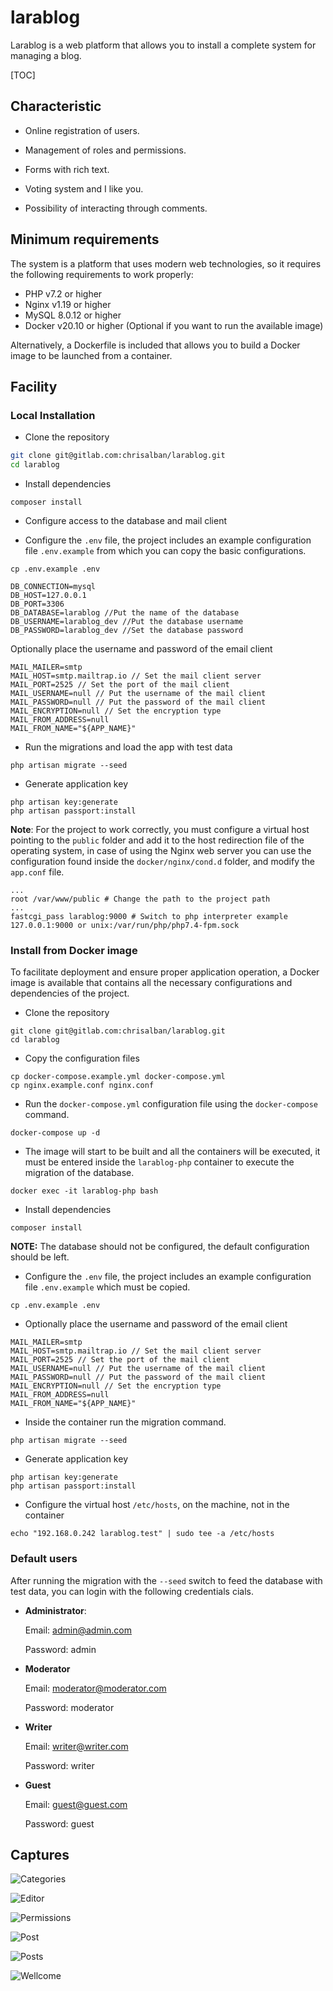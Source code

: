 # larablog

Larablog is a web platform that allows you to install a complete system for managing a blog.

[TOC]

## Characteristic

- Online registration of users.

- Management of roles and permissions.

- Forms with rich text.

- Voting system and I like you.

- Possibility of interacting through comments.

## Minimum requirements
The system is a platform that uses modern web technologies, so it requires the following requirements to work properly:

- PHP v7.2 or higher
- Nginx v1.19 or higher
- MySQL 8.0.12 or higher
- Docker v20.10 or higher (Optional if you want to run the available image)

Alternatively, a Dockerfile is included that allows you to build a Docker image to be launched from a container.

## Facility

### Local Installation

- Clone the repository

```sh
git clone git@gitlab.com:chrisalban/larablog.git
cd larablog
```

- Install dependencies

```shell
composer install
```

- Configure access to the database and mail client

- Configure the `.env` file, the project includes an example configuration file `.env.example` from which you can copy the basic configurations.

```shell
cp .env.example .env
```

```
DB_CONNECTION=mysql
DB_HOST=127.0.0.1
DB_PORT=3306
DB_DATABASE=larablog //Put the name of the database
DB_USERNAME=larablog_dev //Put the database username
DB_PASSWORD=larablog_dev //Set the database password
```

Optionally place the username and password of the email client

```
MAIL_MAILER=smtp
MAIL_HOST=smtp.mailtrap.io // Set the mail client server
MAIL_PORT=2525 // Set the port of the mail client
MAIL_USERNAME=null // Put the username of the mail client
MAIL_PASSWORD=null // Put the password of the mail client
MAIL_ENCRYPTION=null // Set the encryption type
MAIL_FROM_ADDRESS=null
MAIL_FROM_NAME="${APP_NAME}"
```
- Run the migrations and load the app with test data

```shell
php artisan migrate --seed
```

- Generate application key

```shell
php artisan key:generate
php artisan passport:install
```

**Note**: For the project to work correctly, you must configure a virtual host pointing to the `public` folder and add it to the host redirection file of the operating system, in case of using the Nginx web server you can use the configuration found inside the `docker/nginx/cond.d` folder, and modify the `app.conf` file.

```nginx
...
root /var/www/public # Change the path to the project path
...
fastcgi_pass larablog:9000 # Switch to php interpreter example 127.0.0.1:9000 or unix:/var/run/php/php7.4-fpm.sock
```

### Install from Docker image

To facilitate deployment and ensure proper application operation, a Docker image is available that contains all the necessary configurations and dependencies of the project.

- Clone the repository

```shell
git clone git@gitlab.com:chrisalban/larablog.git
cd larablog
```
- Copy the configuration files

```shell
cp docker-compose.example.yml docker-compose.yml
cp nginx.example.conf nginx.conf
```

- Run the `docker-compose.yml` configuration file using the `docker-compose` command.

```shell
docker-compose up -d
```

- The image will start to be built and all the containers will be executed, it must be entered inside the `larablog-php` container to execute the migration of the database.

```shell
docker exec -it larablog-php bash
```

- Install dependencies

```shell
composer install
```

**NOTE:** The database should not be configured, the default configuration should be left.

- Configure the `.env` file, the project includes an example configuration file `.env.example` which must be copied.

```shell
cp .env.example .env
```

- Optionally place the username and password of the email client

```
MAIL_MAILER=smtp
MAIL_HOST=smtp.mailtrap.io // Set the mail client server
MAIL_PORT=2525 // Set the port of the mail client
MAIL_USERNAME=null // Put the username of the mail client
MAIL_PASSWORD=null // Put the password of the mail client
MAIL_ENCRYPTION=null // Set the encryption type
MAIL_FROM_ADDRESS=null
MAIL_FROM_NAME="${APP_NAME}"
```
- Inside the container run the migration command.

```shell
php artisan migrate --seed
```

- Generate application key

```shell
php artisan key:generate
php artisan passport:install
```

- Configure the virtual host `/etc/hosts`, on the machine, not in the container
```shell
echo "192.168.0.242 larablog.test" | sudo tee -a /etc/hosts
```

### Default users

After running the migration with the `--seed` switch to feed the database with test data, you can login with the following credentials
cials.

- **Administrator**:

   Email: admin@admin.com

   Password: admin

- **Moderator**

   Email: moderator@moderator.com

   Password: moderator

- **Writer**

   Email: writer@writer.com

   Password: writer
  
- **Guest**

   Email: guest@guest.com

   Password: guest


## Captures

![Categories](screenshots/categories.png)

![Editor](screenshots/editor.png)

![Permissions](screenshots/permissions.png)

![Post](screenshots/post.png)

![Posts](screenshots/posts.png)

![Wellcome](screenshots/wellcome.png)